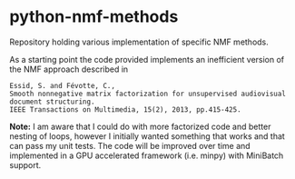 # python-nmf-methods
Repository holding various implementation of specific NMF methods.

As a starting point the code provided implements an inefficient version of the NMF approach described in 
```
Essid, S. and Févotte, C.,
Smooth nonnegative matrix factorization for unsupervised audiovisual document structuring. 
IEEE Transactions on Multimedia, 15(2), 2013, pp.415-425.
```

**Note:** I am aware that I could do with more factorized code and better nesting of loops, however I initially wanted something that works and that can pass my unit tests. The code will be improved over time and implemented in a GPU accelerated framework (i.e. minpy) with MiniBatch support. 
